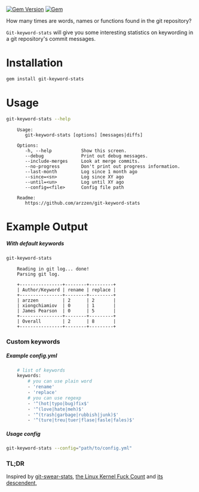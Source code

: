 [![Gem Version](https://badge.fury.io/rb/git-keyword-stats.svg)](https://rubygems.org/gems/git-keyword-stats) [![Gem](https://img.shields.io/gem/dt/git-keyword-stats.svg)](https://rubygems.org/gems/git-keyword-stats)

How many times are words, names or functions found in the git repository? 

`Git-keyword-stats` will give you some interesting statistics on keywording in a
git repository's commit messages. 


# Installation

```sh
gem install git-keyword-stats
```

# Usage

```sh
git-keyword-stats --help
```

```
    Usage:
       git-keyword-stats [options] [messages|diffs]
    
    Options:
       -h, --help           Show this screen.
       --debug              Print out debug messages.
       --include-merges     Look at merge commits.
       --no-progress        Don't print out progress information.
       --last-month         Log since 1 month ago
       --since=<sn>         Log since XY ago
       --until=<un>         Log until XY ago
       --config=<file>      Config file path
    
    Readme:
       https://github.com/arzzen/git-keyword-stats
```

# Example Output

##### With default keywords

```sh
git-keyword-stats 
```

```
    Reading in git log... done!
    Parsing git log.
    
    +----------------+--------+---------+
    | Author/Keyword | rename | replace |
    +----------------+--------+---------+
    | arzzen         | 2      | 2       |
    | xiongchiamiov  | 0      | 1       |
    | James Pearson  | 0      | 5       |
    +----------------+--------+---------+
    | Overall        | 2      | 8       |
    +----------------+--------+---------+
```

### Custom keywords

##### Example config.yml

```sh
    # list of keywords
    keywords:
        # you can use plain word
        - 'rename'
        - 'replace'
        # you can use regexp
        - '^(hot|typo|bug)fix$'
        - '^(love|hate|meh)$'
        - '^(trash|garbage|rubbish|junk)$'
        - '^(ture|treu|tuer|flase|fasle|fales)$'
```   

##### Usage config    
    
```sh
git-keyword-stats --config="path/to/config.yml"
``` 
        
### TL;DR

Inspired by [git-swear-stats], [the Linux Kernel Fuck Count] and [its descendent],

[the Linux Kernel Fuck Count]: http://durak.org/sean/pubs/kfc/
[its descendent]: http://www.vidarholen.net/contents/wordcount/
[git-swear-stats]: https://github.com/xiongchiamiov/git-swear-stats



